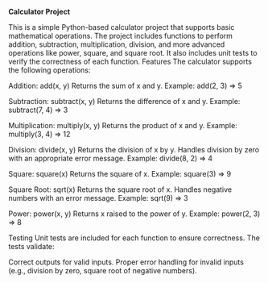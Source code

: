 **Calculator Project**

This is a simple Python-based calculator project that supports basic mathematical operations. The project includes functions to perform addition, subtraction, multiplication, division, and more advanced operations like power, square, and square root. It also includes unit tests to verify the correctness of each function.
Features
The calculator supports the following operations:

Addition: add(x, y)
Returns the sum of x and y.
Example: add(2, 3) => 5

Subtraction: subtract(x, y)
Returns the difference of x and y.
Example: subtract(7, 4) => 3

Multiplication: multiply(x, y)
Returns the product of x and y.
Example: multiply(3, 4) => 12

Division: divide(x, y)
Returns the division of x by y.
Handles division by zero with an appropriate error message.
Example: divide(8, 2) => 4

Square: square(x)
Returns the square of x.
Example: square(3) => 9

Square Root: sqrt(x)
Returns the square root of x.
Handles negative numbers with an error message.
Example: sqrt(9) => 3

Power: power(x, y)
Returns x raised to the power of y.
Example: power(2, 3) => 8

Testing
Unit tests are included for each function to ensure correctness. The tests validate:

Correct outputs for valid inputs.
Proper error handling for invalid inputs (e.g., division by zero, square root of negative numbers).
